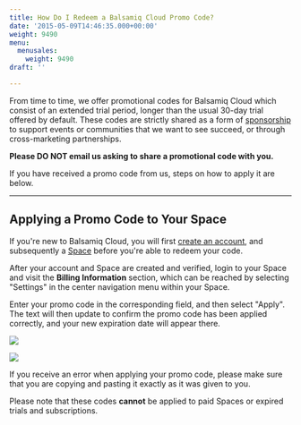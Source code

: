 ```yaml
---
title: How Do I Redeem a Balsamiq Cloud Promo Code?
date: '2015-05-09T14:46:35.000+00:00'
weight: 9490
menu:
  menusales:
    weight: 9490
draft: ''

---
```


From time to time, we offer promotional codes for Balsamiq Cloud which consist of an extended trial period, longer than the usual 30-day trial offered by default. These codes are strictly shared as a form of [sponsorship](https://balsamiq.com/company/sponsorships) to support events or communities that we want to see succeed, or through cross-marketing partnerships.

**Please DO NOT email us asking to share a promotional code with you.**

If you have received a promo code from us, steps on how to apply it are below.

***

## Applying a Promo Code to Your Space

If you're new to Balsamiq Cloud, you will first [create an account](https://balsamiq.cloud/), and subsequently a [Space](https://docs.balsamiq.com/cloud/intro/#quick-start-guide) before you're able to redeem your code.

After your account and Space are created and verified, login to your Space and visit the **Billing Information** section, which can be reached by selecting "Settings" in the center navigation menu within your Space.

Enter your promo code in the corresponding field, and then select "Apply". The text will then update to confirm the promo code has been applied correctly, and your new expiration date will appear there.

![](//media.balsamiq.com/img/support/sales/cloud/cloud_promo_existing.png)

![](//media.balsamiq.com/img/support/sales/cloud/cloud_promo_existing_applied.png)

If you receive an error when applying your promo code, please make sure that you are copying and pasting it exactly as it was given to you.

Please note that these codes **cannot** be applied to paid Spaces or expired trials and subscriptions.
